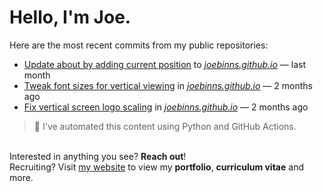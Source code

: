 # Hello, I'm Joe.
Here are the most recent commits from my public repositories:<br>
<!--activity_section_start-->
- [Update about by adding current position](https://github.com/joebinns/joebinns.github.io/commit/d7d6bc29ae5244507d4a5298d1bc934b1b8db358) to [*joebinns.github.io*](https://github.com/joebinns/joebinns.github.io) — last month
- [Tweak font sizes for vertical viewing](https://github.com/joebinns/joebinns.github.io/commit/50edb8c79edde45b63a10bf2b68341dc723cb7b9) in [*joebinns.github.io*](https://github.com/joebinns/joebinns.github.io) — 2 months ago
- [Fix vertical screen logo scaling](https://github.com/joebinns/joebinns.github.io/commit/37307c8998b9adb535558950abd997a10a2a95b7) in [*joebinns.github.io*](https://github.com/joebinns/joebinns.github.io) — 2 months ago
<!--activity_section_end-->
> 🚀 I've automated this content using Python  and GitHub Actions.

<br>Interested in anything you see? **Reach out**!<br>
Recruiting? Visit [my website](https://joebinns.com/) to view my **portfolio**, **curriculum vitae** and more.
